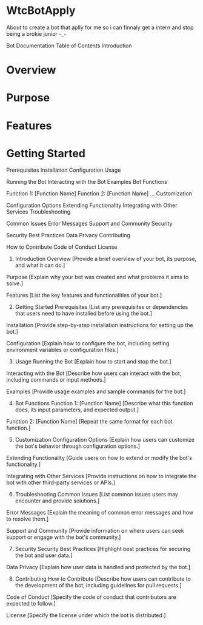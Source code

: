 # WtcBotApply
About to create a bot that aplly for me  so i can finnaly get a intern and stop being a brokie junior -_- 

Bot Documentation
Table of Contents
Introduction

# Overview
# Purpose
# Features
# Getting Started

Prerequisites
Installation
Configuration
Usage

Running the Bot
Interacting with the Bot
Examples
Bot Functions

Function 1: [Function Name]
Function 2: [Function Name]
...
Customization

Configuration Options
Extending Functionality
Integrating with Other Services
Troubleshooting

Common Issues
Error Messages
Support and Community
Security

Security Best Practices
Data Privacy
Contributing

How to Contribute
Code of Conduct
License
1. Introduction
Overview
[Provide a brief overview of your bot, its purpose, and what it can do.]

Purpose
[Explain why your bot was created and what problems it aims to solve.]

Features
[List the key features and functionalities of your bot.]

2. Getting Started
Prerequisites
[List any prerequisites or dependencies that users need to have installed before using the bot.]

Installation
[Provide step-by-step installation instructions for setting up the bot.]

Configuration
[Explain how to configure the bot, including setting environment variables or configuration files.]

3. Usage
Running the Bot
[Explain how to start and stop the bot.]

Interacting with the Bot
[Describe how users can interact with the bot, including commands or input methods.]

Examples
[Provide usage examples and sample commands for the bot.]

4. Bot Functions
Function 1: [Function Name]
[Describe what this function does, its input parameters, and expected output.]

Function 2: [Function Name]
[Repeat the same format for each bot function.]

5. Customization
Configuration Options
[Explain how users can customize the bot's behavior through configuration options.]

Extending Functionality
[Guide users on how to extend or modify the bot's functionality.]

Integrating with Other Services
[Provide instructions on how to integrate the bot with other third-party services or APIs.]

6. Troubleshooting
Common Issues
[List common issues users may encounter and provide solutions.]

Error Messages
[Explain the meaning of common error messages and how to resolve them.]

Support and Community
[Provide information on where users can seek support or engage with the bot's community.]

7. Security
Security Best Practices
[Highlight best practices for securing the bot and user data.]

Data Privacy
[Explain how user data is handled and protected by the bot.]

8. Contributing
How to Contribute
[Describe how users can contribute to the development of the bot, including guidelines for pull requests.]

Code of Conduct
[Specify the code of conduct that contributors are expected to follow.]

License
[Specify the license under which the bot is distributed.]